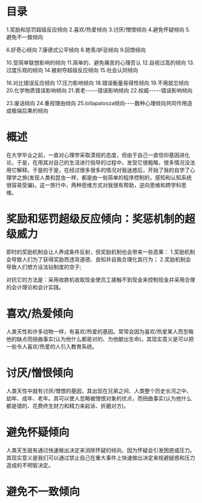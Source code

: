 # 目录
1.奖励和惩罚超级反应倾向
2.喜欢/热爱倾向
3.讨厌/憎恨倾向
4.避免怀疑倾向
5.避免不一致倾向

6.好奇心倾向
7.康德式公平倾向
8.艳羡/妒忌倾向
9.回馈倾向

10.受简单联想影响的倾向
11.简单的、避免痛苦的心理否认
12.自视过高的倾向
13.过度乐观的倾向
14.被剥夺超级反应倾向
15.社会认同倾向

16.对比错误反应倾向
17.压力影响倾向
18.错误衡量易得性倾向
19.不用就忘倾向
20.化学物质错误影响倾向
21.衰老-----错误影响倾向
22.权威-----错误影响倾向

23.废话倾向
24.重视理由倾向
25.lollapalooza倾向----数种心理倾向共同作用造成极端后果的倾向

# 概述
在大学毕业之前，一直对心理学采取漠视的态度，但由于自己一直信仰基因进化论，于是，在用其对自己的生活进行指导的过程中，发现它很粗略，很多情况没法用它解释。于是的于是，在经过很多很多的情况对我迷惑后，开始了我的自学了心理学之旅(发现人类和昆虫一样，都是由一些简单的程序控制的，感知和认知系统很容易受骗)。这一旅行中，两种思维方式对我很有帮助，逆向思维和跨学科思维。

# 奖励和惩罚超级反应倾向：奖惩机制的超级威力
即时的奖励机制会让人养成条件反射，但奖励机制也会带来一些恶果：
1.奖励机制会导致人们为了获得奖励而违背道德、良知并自我合理化其行为；
2.奖励机制会导致人们想方设法钻制度的空子;

对抗它的方法是：采用收款机收取现金使员工接触不到现金来控制现金并采用合理的会计理论和会计实践。

# 喜欢/热爱倾向
人类天性和许多动物一样，有喜欢/热爱的基因。常常会因为喜欢/热爱某人而忽略他的缺点而扭曲事实(认为他什么都是对的、为他献出生命)。其现实意义是可以把一些令人喜欢/热爱的人引入教育系统。

# 讨厌/憎恨倾向
人类天性中就有讨厌/憎恨的基因，其出现在兄弟之间、人类整个历史长河之中、幼年、成年、老年。其可以使人忽略被憎恨对象的优点，而扭曲事实(认为他什么都是错的、花费终生财力和精力来起诉、折磨对方)。

# 避免怀疑倾向
人类天生就有通过快速做出决定来消除怀疑的倾向，因为怀疑会引发困惑或压力。其现实意义是我们可以通过禁止自己在重大事件上快速做出决定来规避疑惑和压力造成的不明智决定。

# 避免不一致倾向

